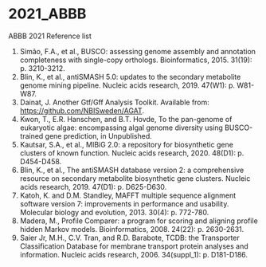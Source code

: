 # 2021_ABBB
ABBB 2021 Reference list
1.	Simão, F.A., et al., BUSCO: assessing genome assembly and annotation completeness with single-copy orthologs. Bioinformatics, 2015. 31(19): p. 3210-3212.
2.	Blin, K., et al., antiSMASH 5.0: updates to the secondary metabolite genome mining pipeline. Nucleic acids research, 2019. 47(W1): p. W81-W87.
3.	Dainat, J. Another Gtf/Gff Analysis Toolkit. Available from: https://github.com/NBISweden/AGAT.
4.	Kwon, T., E.R. Hanschen, and B.T. Hovde, To the pan-genome of eukaryotic algae: encompassing algal genome diversity using BUSCO-trained gene prediction, in Unpublished.
5.	Kautsar, S.A., et al., MIBiG 2.0: a repository for biosynthetic gene clusters of known function. Nucleic acids research, 2020. 48(D1): p. D454-D458.
6.	Blin, K., et al., The antiSMASH database version 2: a comprehensive resource on secondary metabolite biosynthetic gene clusters. Nucleic acids research, 2019. 47(D1): p. D625-D630.
7.	Katoh, K. and D.M. Standley, MAFFT multiple sequence alignment software version 7: improvements in performance and usability. Molecular biology and evolution, 2013. 30(4): p. 772-780.
8.	Madera, M., Profile Comparer: a program for scoring and aligning profile hidden Markov models. Bioinformatics, 2008. 24(22): p. 2630-2631.
9.	Saier Jr, M.H., C.V. Tran, and R.D. Barabote, TCDB: the Transporter Classification Database for membrane transport protein analyses and information. Nucleic acids research, 2006. 34(suppl_1): p. D181-D186.
